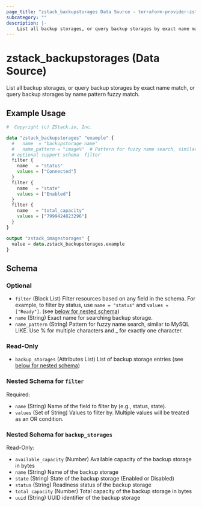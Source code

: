 ```yaml
---
page_title: "zstack_backupstorages Data Source - terraform-provider-zstack"
subcategory: ""
description: |-
    List all backup storages, or query backup storages by exact name match, or query backup storages by name pattern fuzzy match.
---
```


# zstack_backupstorages (Data Source)

List all backup storages, or query backup storages by exact name match, or query backup storages by name pattern fuzzy match.

## Example Usage

```terraform
#  Copyright (c) ZStack.io, Inc.

data "zstack_backupstorages" "example" {
  #   name  = "backupstorage name"
  #   name_pattern = "image%"  # Pattern for fuzzy name search, similar to MySQL LIKE. Use % for multiple characters and _ for exactly one character.
  # optional support schema  filter
  filter {
    name   = "status"
    values = ["Connected"]
  }
  filter {
    name   = "state"
    values = ["Enabled"]
  }
  filter {
    name   = "total_capacity"
    values = ["7999424823296"]
  }
}

output "zstack_imagestorages" {
  value = data.zstack_backupstorages.example
}
```

<!-- schema generated by tfplugindocs -->
## Schema

### Optional

- `filter` (Block List) Filter resources based on any field in the schema. For example, to filter by status, use `name = "status"` and `values = ["Ready"]`. (see [below for nested schema](#nestedblock--filter))
- `name` (String) Exact name for searching backup storage.
- `name_pattern` (String) Pattern for fuzzy name search, similar to MySQL LIKE. Use % for multiple characters and _ for exactly one character.

### Read-Only

- `backup_storages` (Attributes List) List of backup storage entries (see [below for nested schema](#nestedatt--backup_storages))

<a id="nestedblock--filter"></a>
### Nested Schema for `filter`

Required:

- `name` (String) Name of the field to filter by (e.g., status, state).
- `values` (Set of String) Values to filter by. Multiple values will be treated as an OR condition.


<a id="nestedatt--backup_storages"></a>
### Nested Schema for `backup_storages`

Read-Only:

- `available_capacity` (Number) Available capacity of the backup storage in bytes
- `name` (String) Name of the backup storage
- `state` (String) State of the backup storage (Enabled or Disabled)
- `status` (String) Readiness status of the backup storage
- `total_capacity` (Number) Total capacity of the backup storage in bytes
- `uuid` (String) UUID identifier of the backup storage



